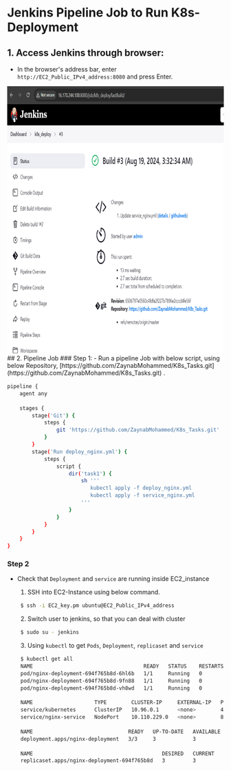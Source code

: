 # Jenkins Pipeline Job to Run K8s-Deployment
## 1. Access Jenkins through browser:  
- In the browser's address bar, enter `http://EC2_Public_IPv4_address:8080` and press Enter.
  
<img src="https://github.com/ZaynabMohammed/CI-CD-Project/blob/master/Jenkins/jenkins.PNG" width="900" height="620" >
## 2. Pipeline Job   
### Step 1:  
- Run a pipeline Job with below script, using below Repository, [https://github.com/ZaynabMohammed/K8s_Tasks.git](https://github.com/ZaynabMohammed/K8s_Tasks.git) .  
   
```bash
pipeline {
    agent any
	
    stages {
	    stage('Git') {
            steps {
                git 'https://github.com/ZaynabMohammed/K8s_Tasks.git'
            }
        }
        stage('Run deploy_nginx.yml') {
            steps {
                script {
                    dir('task1') {
                        sh '''
                           kubectl apply -f deploy_nginx.yml
                           kubectl apply -f service_nginx.yml
                        '''
                    }
                }
            }
        }
    }
}
```
### Step 2   
- Check that `Deployment` and `service` are running inside EC2_instance
  
   1. SSH into EC2-Instance using below command.
      
   ```bash
    $ ssh -i EC2_key.pm ubuntu@EC2_Public_IPv4_address
   ```
   2. Switch user to jenkins, so that you can deal with cluster  
      
   ```bash
    $ sudo su - jenkins
   ```
   3. Using `kubectl` to get `Pods`, `Deployment`, `replicaset`  and `service`
      
   ```bash
    $ kubectl get all
    NAME                                    READY   STATUS    RESTARTS   AGE
    pod/nginx-deployment-694f765b8d-6hl6b   1/1     Running   0          74m
    pod/nginx-deployment-694f765b8d-9fn88   1/1     Running   0          74m
    pod/nginx-deployment-694f765b8d-vh8wd   1/1     Running   0          74m

    NAME                    TYPE        CLUSTER-IP     EXTERNAL-IP   PORT(S)        AGE
    service/kubernetes      ClusterIP   10.96.0.1      <none>        443/TCP        93m
    service/nginx-service   NodePort    10.110.229.0   <none>        80:30001/TCP   54m

    NAME                               READY   UP-TO-DATE   AVAILABLE   AGE
    deployment.apps/nginx-deployment   3/3     3            3           74m

    NAME                                          DESIRED   CURRENT   READY   AGE
    replicaset.apps/nginx-deployment-694f765b8d   3         3         3       74m
   ```   
